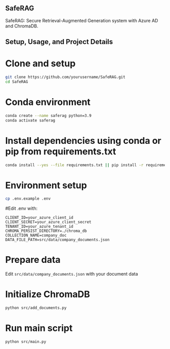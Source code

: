 ## SafeRAG

SafeRAG: Secure Retrieval-Augmented Generation system with Azure AD and ChromaDB.

## Setup, Usage, and Project Details


# Clone and setup
```bash
git clone https://github.com/yourusername/SafeRAG.git
cd SafeRAG
```

# Conda environment
```bash
conda create --name saferag python=3.9
conda activate saferag
```

# Install dependencies using conda or pip from requirements.txt
```bash
conda install --yes --file requirements.txt || pip install -r requirements.txt
```

# Environment setup
```bash
cp .env.example .env
```

#Edit .env with:
```env
CLIENT_ID=your_azure_client_id
CLIENT_SECRET=your_azure_client_secret
TENANT_ID=your_azure_tenant_id
CHROMA_PERSIST_DIRECTORY=./chroma_db
COLLECTION_NAME=company_doc
DATA_FILE_PATH=src/data/company_documents.json
```

# Prepare data
Edit `src/data/company_documents.json` with your document data

# Initialize ChromaDB
```bash
python src/add_documents.py
```

# Run main script
```bash
python src/main.py
```